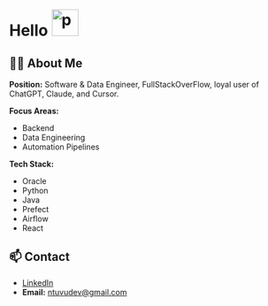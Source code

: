 # Hello <img src="https://cdn3.emoji.gg/emojis/7738-pepe-wink.png" width="48px" height="48px" alt="pepe_wink">

## 👨‍💻 About Me

**Position:** Software & Data Engineer, FullStackOverFlow, loyal user of ChatGPT, Claude, and Cursor.

**Focus Areas:**
- Backend  
- Data Engineering  
- Automation Pipelines  

**Tech Stack:**
- Oracle  
- Python
- Java  
- Prefect  
- Airflow  
- React  

## 📫 Contact
- [LinkedIn](https://linkedin.com/in/ntuvu)  
- **Email:** [ntuvudev@gmail.com](mailto:ntuvudev@gmail.com)
  
